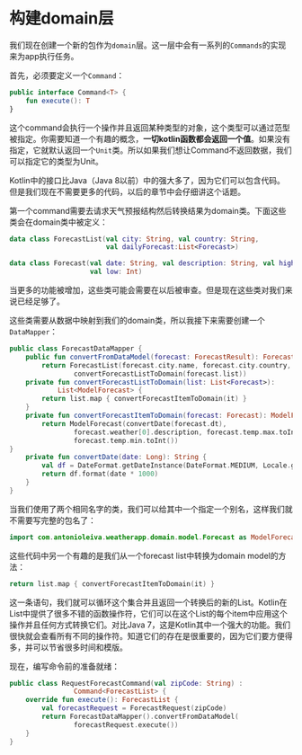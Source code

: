 # 构建domain层

我们现在创建一个新的包作为`domain`层。这一层中会有一系列的`Commands`的实现来为app执行任务。

首先，必须要定义一个`Command`：

```kotlin
public interface Command<T> {
	fun execute(): T
}
```

这个command会执行一个操作并且返回某种类型的对象，这个类型可以通过范型被指定。你需要知道一个有趣的概念，__一切kotlin函数都会返回一个值__。如果没有指定，它就默认返回一个`Unit`类。所以如果我们想让Command不返回数据，我们可以指定它的类型为Unit。

Kotlin中的接口比Java（Java 8以前）中的强大多了，因为它们可以包含代码。但是我们现在不需要更多的代码，以后的章节中会仔细讲这个话题。

第一个command需要去请求天气预报结构然后转换结果为domain类。下面这些类会在domain类中被定义：

```kotlin
data class ForecastList(val city: String, val country: String,
                        val dailyForecast:List<Forecast>)

data class Forecast(val date: String, val description: String, val high: Int,
                    val low: Int)
```

当更多的功能被增加，这些类可能会需要在以后被审查。但是现在这些类对我们来说已经足够了。

这些类需要从数据中映射到我们的domain类，所以我接下来需要创建一个`DataMapper`：

```kotlin
public class ForecastDataMapper {
    public fun convertFromDataModel(forecast: ForecastResult): ForecastList {
        return ForecastList(forecast.city.name, forecast.city.country,
                convertForecastListToDomain(forecast.list))
    private fun convertForecastListToDomain(list: List<Forecast>):
            List<ModelForecast> {
        return list.map { convertForecastItemToDomain(it) }
    }
    private fun convertForecastItemToDomain(forecast: Forecast): ModelForecast {
        return ModelForecast(convertDate(forecast.dt),
                forecast.weather[0].description, forecast.temp.max.toInt(),
                forecast.temp.min.toInt())
}
    private fun convertDate(date: Long): String {
        val df = DateFormat.getDateInstance(DateFormat.MEDIUM, Locale.getDefault())
		return df.format(date * 1000)
	}
}
```

当我们使用了两个相同名字的类，我们可以给其中一个指定一个别名，这样我们就不需要写完整的包名了：

```kotlin
import com.antonioleiva.weatherapp.domain.model.Forecast as ModelForecast
```

这些代码中另一个有趣的是我们从一个forecast list中转换为domain model的方法：

```kotlin
return list.map { convertForecastItemToDomain(it) }
```

这一条语句，我们就可以循环这个集合并且返回一个转换后的新的List。Kotlin在List中提供了很多不错的函数操作符，它们可以在这个List的每个item中应用这个操作并且任何方式转换它们。对比Java 7，这是Kotlin其中一个强大的功能。我们很快就会查看所有不同的操作符。知道它们的存在是很重要的，因为它们要方便得多，并可以节省很多时间和模版。

现在，编写命令前的准备就绪：

```kotlin
public class RequestForecastCommand(val zipCode: String) :
				Command<ForecastList> {
	override fun execute(): ForecastList {
	    val forecastRequest = ForecastRequest(zipCode)
	    return ForecastDataMapper().convertFromDataModel(
	            forecastRequest.execute())
	}
}
```